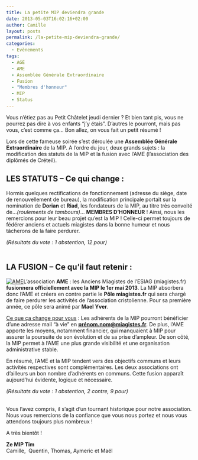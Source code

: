```yaml
---
title: La petite MIP deviendra grande
date: 2013-05-03T16:02:16+02:00
author: Camille
layout: posts
permalink: /la-petite-mip-deviendra-grande/
categories:
  - Evènements
tags:
  - AGE
  - AME
  - Assemblée Générale Extraordinaire
  - Fusion
  - "Membres d'honneur"
  - MIP
  - Status
---
```

Vous n’étiez pas au Petit Châtelet jeudi dernier ? Et bien tant pis, vous ne pourrez pas dire à vos enfants “j’y étais”. D’autres le pourront, mais pas vous, c’est comme ça&#8230; Bon allez, on vous fait un petit résumé !

Lors de cette fameuse soirée s&#8217;est déroulée une **Assemblée Générale Extraordinaire** de la MIP. A l&#8217;ordre du jour, deux grands sujets : la modification des statuts de la MIP et la fusion avec l’AME (l’association des diplômés de Créteil).

## LES STATUTS &#8211; Ce qui change :

Hormis quelques rectifications de fonctionnement (adresse du siège, date de renouvellement de bureau), la modification principale portait sur la nomination de **Dorian** et **Riad**, les fondateurs de la MIP, au titre très convoité de&#8230;_(roulements de tambours)_&#8230; **MEMBRES D’HONNEUR** ! Ainsi, nous les remercions pour leur beau projet qu&#8217;est la MIP ! Celle-ci permet toujours de fédérer anciens et actuels miagistes dans la bonne humeur et nous tâcherons de la faire perdurer.

<address>
  (Résultats du vote : 1 abstention, 12 pour)
</address>

<address>
   
</address>

## LA FUSION &#8211; Ce qu’il faut retenir :

[<img class="alignleft size-thumbnail wp-image-1678" alt="AME" src="/assets/uploads/2013/05/AME-150x150.png" width="150" height="150" srcset="/assets/uploads/2013/05/AME-150x150.png 150w, /assets/uploads/2013/05/AME-300x300.png 300w, /assets/uploads/2013/05/AME-100x100.png 100w, /assets/uploads/2013/05/AME.png 340w" sizes="(max-width: 150px) 100vw, 150px" />](/assets/uploads/2013/05/AME.png)L’association **AME** : les Anciens Miagistes de l’ESIAG (miagistes.fr) **fusionnera officiellement avec la MIP le 1er mai 2013**. La MIP absorbera donc l’AME et créera en contre partie le **Pôle miagistes.fr** qui sera chargé de faire perdurer les activités de l’association cristolienne. Pour sa première année, ce pôle sera animé par **Mael Yver**.

<span style="text-decoration: underline;">Ce que ça change pour vous</span> : Les adhérents de la MIP pourront bénéficier d’une adresse mail &#8220;à vie&#8221; en **prénom.nom@miagistes.fr**. De plus, l’AME apporte les moyens, notamment financier, qui manquaient à MIP pour assurer la poursuite de son évolution et de sa prise d’ampleur. De son côté, la MIP permet à l’AME une plus grande visibilité et une organisation administrative stable.

En résumé, l’AME et la MIP tendent vers des objectifs communs et leurs activités respectives sont complémentaires. Les deux associations ont d’ailleurs un bon nombre d’adhérents en communs. Cette fusion apparaît aujourd’hui évidente, logique et nécessaire.

<address>
  (Résultats du vote : 1 abstention, 2 contre, 9 pour)
</address>

<address>
   
</address>

Vous l’avez compris, il s’agit d’un tournant historique pour notre association. Nous vous remercions de la confiance que vous nous portez et nous vous attendons toujours plus nombreux !

A très bientôt !

**Ze MIP Tim**  
Camille,  Quentin, Thomas, Aymeric et Maël
